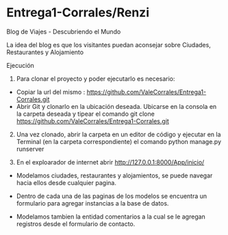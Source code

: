 # Entrega1-Corrales/Renzi

Blog de Viajes - Descubriendo el Mundo

La idea del blog es que los visitantes puedan aconsejar sobre Ciudades, Restaurantes y Alojamiento

Ejecución

1. Para clonar el proyecto y poder ejecutarlo es necesario:
 - Copiar la url del mismo : https://github.com/ValeCorrales/Entrega1-Corrales.git
 - Abrir Git y clonarlo en la ubicación deseada. Ubicarse en la consola en la carpeta deseada y tipear el comando git clone https://github.com/ValeCorrales/Entrega1-Corrales.git
 
2. Una vez clonado, abrir la carpeta en un editor de código y ejecutar en la Terminal (en la carpeta correspondiente) el comando python manage.py runserver

3. En el exploarador de internet  abrir http://127.0.0.1:8000/App/inicio/

- Modelamos ciudades, restaurantes y alojamientos, se puede navegar hacia ellos desde cualquier pagina.

- Dentro de cada una de las paginas de los modelos se encuentra un formulario para agregar instancias a la base de datos. 

- Modelamos tambien la entidad comentarios a la cual se le agregan registros desde el formulario de contacto.